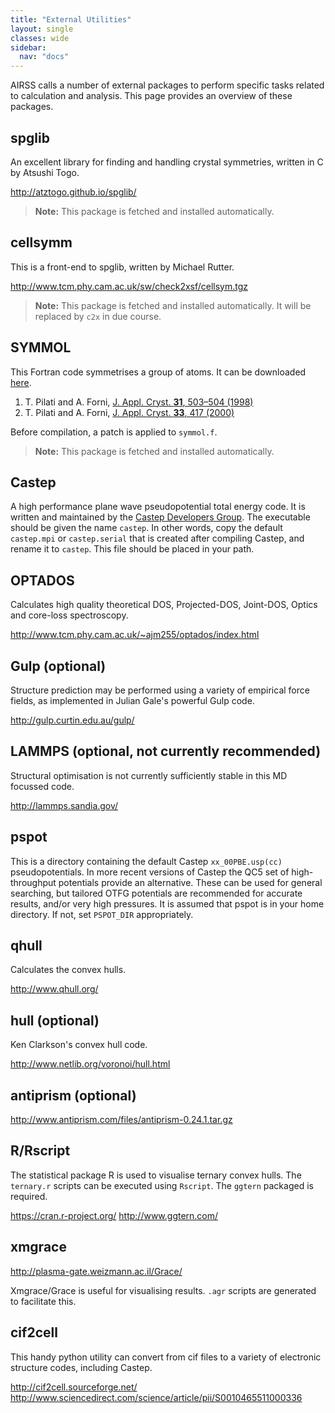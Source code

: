 ```yaml
---
title: "External Utilities"
layout: single
classes: wide
sidebar:
  nav: "docs"
---
```


AIRSS calls a number of external packages to perform specific tasks related to calculation and analysis. This page provides an overview of these packages.

spglib
------

An excellent library for finding and handling crystal symmetries, written in C by Atsushi Togo.

http://atztogo.github.io/spglib/

> **Note:** This package is fetched and installed automatically.

cellsymm
--------

This is a front-end to spglib, written by Michael Rutter.

http://www.tcm.phy.cam.ac.uk/sw/check2xsf/cellsym.tgz

> **Note:** This package is fetched and installed automatically. It will be replaced by `c2x` in due course.

SYMMOL
------

This Fortran code symmetrises a group of atoms. It can be downloaded [here](https://www.mtg.msm.cam.ac.uk/files/symmol.zip).

1. T. Pilati and A. Forni, [J. Appl. Cryst. **31**, 503–504 (1998)](https://doi.org/10.1107/S0021889898002180)
2. T. Pilati and A. Forni, [J. Appl. Cryst. **33**, 417 (2000)](https://doi.org/10.1107/S0021889800001801)

Before compilation, a patch is applied to `symmol.f`.

> **Note:** This package is fetched and installed automatically.

Castep
------

A high performance plane wave pseudopotential total energy code. It is written and maintained by the [Castep Developers Group](http://www.castep.org/). The executable should be given the name `castep`. In other words, copy the default `castep.mpi`
or `castep.serial` that is created after compiling Castep, and rename it to `castep`. This file should be placed in your path.

OPTADOS
-------

Calculates high quality theoretical DOS, Projected-DOS, Joint-DOS, Optics and core-loss spectroscopy.

http://www.tcm.phy.cam.ac.uk/~ajm255/optados/index.html

Gulp (optional)
---------------

Structure prediction may be performed using a variety of empirical force fields, as implemented in Julian Gale's powerful Gulp code.

http://gulp.curtin.edu.au/gulp/

LAMMPS (optional, not currently recommended)
--------------------------------------------

Structural optimisation is not currently sufficiently stable in this MD focussed code.

http://lammps.sandia.gov/

pspot
-----

This is a directory containing the default Castep `xx_00PBE.usp(cc)` pseudopotentials. In more recent versions of Castep the QC5 set of high-throughput potentials provide an alternative. These can be used for general searching, but tailored OTFG potentials are recommended for accurate results, and/or very high pressures. It is assumed that pspot is in your home directory. If not, set `PSPOT_DIR` appropriately. 

qhull
-----

Calculates the convex hulls.

http://www.qhull.org/

hull (optional)
---------------

Ken Clarkson's convex hull code.

http://www.netlib.org/voronoi/hull.html

antiprism (optional)
---------

http://www.antiprism.com/files/antiprism-0.24.1.tar.gz

R/Rscript
---------

The statistical package R is used to visualise ternary convex hulls. The `ternary.r` scripts can be executed using `Rscript`. The `ggtern` packaged is required.

https://cran.r-project.org/
http://www.ggtern.com/

xmgrace
-------

http://plasma-gate.weizmann.ac.il/Grace/

Xmgrace/Grace is useful for visualising results. `.agr` scripts are generated to facilitate this.

cif2cell
--------

This handy python utility can convert from cif files to a variety of electronic structure codes, including Castep.

http://cif2cell.sourceforge.net/
http://www.sciencedirect.com/science/article/pii/S0010465511000336
